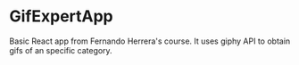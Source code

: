 # GifExpertApp
Basic React app from Fernando Herrera's course. It uses giphy API to obtain gifs of an specific category. 
